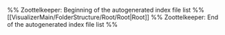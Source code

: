 %% Zoottelkeeper: Beginning of the autogenerated index file list  %%
 [[VisualizerMain/FolderStructure/Root/Root|Root]]
%% Zoottelkeeper: End of the autogenerated index file list  %%
